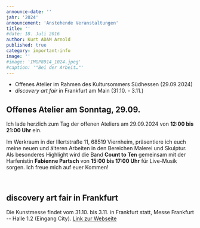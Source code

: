 ```yaml
---
announce-date: ''
jahr: '2024'
announcement: 'Anstehende Veranstaltungen'
title: ''
#date: 18. Juli 2016
author: Kurt ADAM Arnold
published: true
category: important-info
image: ''
#image: 'IMGP8914_1024.jpeg'
#caption: '"Bei der Arbeit…"'
---
```


* Offenes Atelier im Rahmen des Kultursommers Südhessen (29.09.2024)
* <i>discovery art fair</i> in Frankfurt am Main (31.10. - 3.11.)

## Offenes Atelier am Sonntag, 29.09.

Ich lade herzlich zum Tag der offenen Ateliers am 29.09.2024 von **12:00 bis 21:00 Uhr** ein. 
 
Im Werkraum in der Illertstraße 11, 68519 Viernheim, präsentiere ich euch meine neuen und älteren Arbeiten in den Bereichen Malerei und Skulptur. Als besonderes Highlight wird die Band **Count to Ten** gemeinsam mit der Harfenistin **Fabienne Partsch** von **15:00 bis 17:00 Uhr** für Live-Musik sorgen.
Ich freue mich auf euer Kommen!

<br>

## discovery art fair in Frankfurt

Die Kunstmesse findet vom 31.10. bis 3.11. in Frankfurt statt, Messe Frankfurt -- Halle 1.2 (Eingang City). [Link zur Webseite](https://discoveryartfair.com/de/fairs/frankfurt)

